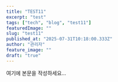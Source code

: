 ```yaml
---
title: "TEST11"
excerpt: "test"
tags: ["tech", "blog", "test11"]
featuredImage: ""
slug: "test11"
published_at: "2025-07-31T10:18:00.333Z"
author: "관리자"
feature_image: ""
draft: "true"
---
```


여기에 본문을 작성하세요...